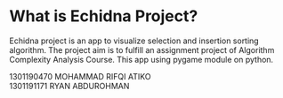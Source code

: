 # What is Echidna Project?
Echidna project is an app to visualize selection and insertion sorting algorithm. The project aim is to fulfill an assignment project of Algorithm Complexity Analysis Course. This app using pygame module on python.

1301190470 MOHAMMAD RIFQI ATIKO <br>
1301191171 RYAN ABDUROHMAN 
